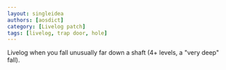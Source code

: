 ```yaml
---
layout: singleidea
authors: [aosdict]
category: [Livelog patch]
tags: [livelog, trap door, hole]
---
```

Livelog when you fall unusually far down a shaft (4+ levels, a "very deep" fall).
